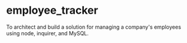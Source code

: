 # employee_tracker
To architect and build a solution for managing a company's employees using node, inquirer, and MySQL.
